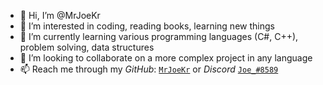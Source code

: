 - 👋 Hi, I’m @MrJoeKr
- 👀 I’m interested in coding, reading books, learning new things
- 🌱 I’m currently learning various programming languages (C#, C++), problem solving, data structures
- 💞️ I’m looking to collaborate on a more complex project in any language
- 📫 Reach me through my *GitHub*: [``MrJoeKr``](https://github.com/MrJoeKr) or *Discord* [``Joe_#8589``](https://discord.com/users/337972505748832257)

<!---
MrJoeKr/MrJoeKr is a ✨ special ✨ repository because its `README.md` (this file) appears on your GitHub profile.
You can click the Preview link to take a look at your changes.
--->
